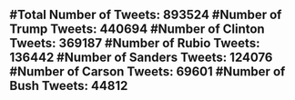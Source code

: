 #Total Number of Tweets: 893524 
#Number of Trump Tweets: 440694
#Number of Clinton Tweets: 369187
#Number of Rubio Tweets: 136442
#Number of Sanders Tweets: 124076
#Number of Carson Tweets: 69601
#Number of Bush Tweets: 44812
---
